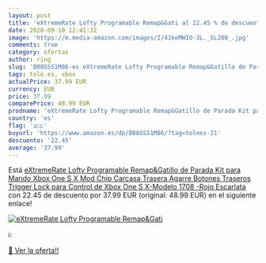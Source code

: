 ```yaml
---
layout: post
title: 'eXtremeRate Lofty Programable Remap&Gati al 22.45 % de descuento'
date: 2020-09-10 12:41:32
image: 'https://m.media-amazon.com/images/I/41keMWIO-3L._SL200_.jpg'
comments: true
category: ofertas
author: ring
slug: 'B08GSS1M86-es eXtremeRate Lofty Programable Remap&Gatillo de Parada Kit...'
tags: tole.es, xbox
actualPrice: 37.99 EUR
currency: EUR
price: 37.99
comparePrice: 48.99 EUR
prodname: 'eXtremeRate Lofty Programable Remap&Gatillo de Parada Kit para Mando Xbox One S X Mod Chip Carcasa Trasera Agarre Botones Traseros Trigger Lock para Control de Xbox One S X-Modelo 1708 -Rojo Escarlata'
country: 'es'
flag: '🇪🇸'
buyurl: 'https://www.amazon.es/dp/B08GSS1M86/?tag=tolees-21'
descuento: '22.45'
average: '37.99'
---
```


Está [eXtremeRate Lofty Programable Remap&Gatillo de Parada Kit para Mando Xbox One S X Mod Chip Carcasa Trasera Agarre Botones Traseros Trigger Lock para Control de Xbox One S X-Modelo 1708 -Rojo Escarlata](https://www.amazon.es/dp/B08GSS1M86/?tag=tolees-21) con 22.45 de descuento por 37.99 EUR (original: 48.99 EUR) en el siguiente enlace!

[![eXtremeRate Lofty Programable Remap&Gati](https://m.media-amazon.com/images/I/41keMWIO-3L._SL200_.jpg)](https://www.amazon.es/dp/B08GSS1M86/?tag=tolees-21)

ℹ️:


[🛒 Ver la oferta!!](https://www.amazon.es/dp/B08GSS1M86/?tag=tolees-21)
